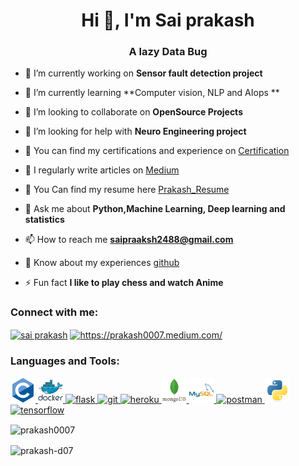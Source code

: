 <h1 align="center">Hi 👋, I'm Sai prakash</h1>
<h3 align="center">A lazy Data Bug</h3>

- 🔭 I’m currently working on **Sensor fault detection project**

- 🌱 I’m currently learning **Computer vision, NLP and AIops **

- 👯 I’m looking to collaborate on **OpenSource Projects**

- 🤝 I’m looking for help with **Neuro Engineering project**

- 📰 You can find my certifications and experience on [Certification](https://drive.google.com/drive/folders/1ElFE9S4VNqlB_nP5JV4AQkRUdk60wa0b?usp=sharing)
 
- 📝 I regularly write articles on [Medium](https://prakash0007.medium.com/)

-  📜 You Can find my resume here [Prakash_Resume](https://drive.google.com/file/d/1V1iQQzOsdepEoMr7MCLijvtDMcVVaGRX/view?usp=sharing)

- 💬 Ask me about **Python,Machine Learning, Deep learning and statistics**

- 📫 How to reach me **saipraaksh2488@gmail.com**

- 📄 Know about my experiences [github](github)

- ⚡ Fun fact **I like to play chess and watch Anime**

<h3 align="left">Connect with me:</h3>
<p align="left">
<a href="https://linkedin.com/in/sai prakash" target="blank"><img align="center" src="https://raw.githubusercontent.com/rahuldkjain/github-profile-readme-generator/master/src/images/icons/Social/linked-in-alt.svg" alt="sai prakash" height="30" width="40" /></a>
<a href="https://medium.com/https://prakash0007.medium.com/" target="blank"><img align="center" src="https://raw.githubusercontent.com/rahuldkjain/github-profile-readme-generator/master/src/images/icons/Social/medium.svg" alt="https://prakash0007.medium.com/" height="30" width="40" /></a>
</p>

<h3 align="left">Languages and Tools:</h3>
<p align="left"> <a href="https://www.cprogramming.com/" target="_blank"> <img src="https://raw.githubusercontent.com/devicons/devicon/master/icons/c/c-original.svg" alt="c" width="40" height="40"/> </a> <a href="https://www.docker.com/" target="_blank"> <img src="https://raw.githubusercontent.com/devicons/devicon/master/icons/docker/docker-original-wordmark.svg" alt="docker" width="40" height="40"/> </a> <a href="https://flask.palletsprojects.com/" target="_blank"> <img src="https://www.vectorlogo.zone/logos/pocoo_flask/pocoo_flask-icon.svg" alt="flask" width="40" height="40"/> </a> <a href="https://git-scm.com/" target="_blank"> <img src="https://www.vectorlogo.zone/logos/git-scm/git-scm-icon.svg" alt="git" width="40" height="40"/> </a> <a href="https://heroku.com" target="_blank"> <img src="https://www.vectorlogo.zone/logos/heroku/heroku-icon.svg" alt="heroku" width="40" height="40"/> </a> <a href="https://www.mongodb.com/" target="_blank"> <img src="https://raw.githubusercontent.com/devicons/devicon/master/icons/mongodb/mongodb-original-wordmark.svg" alt="mongodb" width="40" height="40"/> </a> <a href="https://www.mysql.com/" target="_blank"> <img src="https://raw.githubusercontent.com/devicons/devicon/master/icons/mysql/mysql-original-wordmark.svg" alt="mysql" width="40" height="40"/> </a> <a href="https://postman.com" target="_blank"> <img src="https://www.vectorlogo.zone/logos/getpostman/getpostman-icon.svg" alt="postman" width="40" height="40"/> </a> <a href="https://www.python.org" target="_blank"> <img src="https://raw.githubusercontent.com/devicons/devicon/master/icons/python/python-original.svg" alt="python" width="40" height="40"/> </a> <a href="https://www.tensorflow.org" target="_blank"> <img src="https://www.vectorlogo.zone/logos/tensorflow/tensorflow-icon.svg" alt="tensorflow" width="40" height="40"/> </a> </p>

<p><img align="center" src="https://github-readme-stats.vercel.app/api/top-langs?username=prakash0007&show_icons=true&locale=en&layout=compact" alt="prakash0007" /></p>

<p><img align="center" src="https://github-readme-streak-stats.herokuapp.com/?user=prakash-d07&" alt="prakash-d07" /></p>
